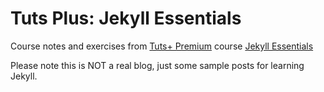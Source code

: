 # Tuts Plus: Jekyll Essentials

Course notes and exercises from [Tuts+ Premium](https://tutsplus.com) course [Jekyll Essentials](https://tutsplus.com/course/jekyll-essentials)

Please note this is NOT a real blog, just some sample posts for learning Jekyll.